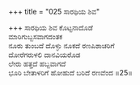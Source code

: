 +++
title = "025 ಸಾರಥಿಯ ಶಿವ"

+++
ಸಾರಥಿಯ ಶಿವ ಕೊಟ್ಟನಾದೊಡೆ  
ಮಾರಿಗುಬ್ಬಸವಾಗದಂತಕ  
ನೂರು ತುಂಬದೆ ದೊಳ್ಳು ನೂಕದೆ ರಣಪಿಶಾಚರಿಗೆ  
ದೋರೆಗರುಳಲಿ ದಾನವಿಯರೊಡ  
ಲೇರು ಹತ್ತದೆ ಹಬ್ಬವಾಗದೆ  
ಭೂರಿ ಬೇತಾಳರಿಗೆ ಹೋಹುದೆ ಬರಿದೆ ರಣವೆಂದ     ॥25॥